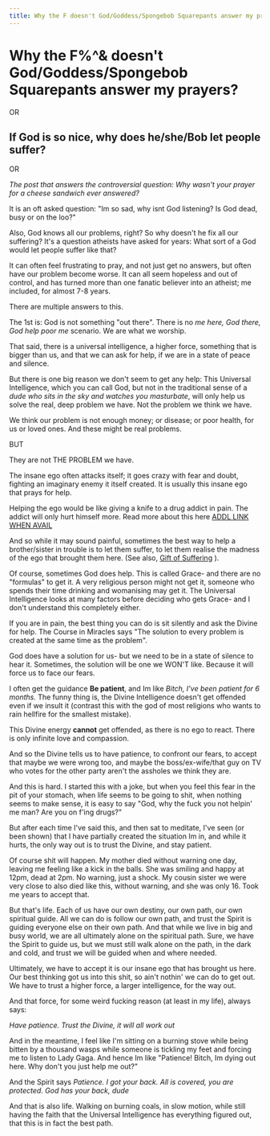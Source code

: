 ```yaml
---
title: Why the F doesn't God/Goddess/Spongebob Squarepants answer my prayers?
---
```


# Why the F%^& doesn't God/Goddess/Spongebob Squarepants answer my prayers?

OR

## If God is so nice, why does he/she/Bob let people suffer?

OR

*The post that answers the controversial question: Why wasn't your prayer for a cheese sandwich ever answered?*


It is an oft asked question: "Im so sad, why isnt God listening? Is God dead, busy or on the loo?"

Also, God knows all our problems, right? So why doesn't he fix all our suffering? It's a question atheists have asked for years: What sort of a God would let people suffer like that?




It can often feel frustrating to pray, and not just get no answers, but often have our problem become worse. It can all seem hopeless and out of control, and has turned more than one fanatic believer into an atheist; me included, for almost 7-8 years.

There are multiple answers to this.

The 1st is: God is not something "out there". There is no *me here, God there, God help poor me* scenario. We are what we worship.

That said, there is a universal intelligence, a higher force, something that is bigger than us, and that we can ask for help, if we are in a state of peace and silence.

But there is one big reason we don't seem to get any help: This Universal Intelligence, which you can call God, but  not in the traditional sense of a *dude who sits in the sky and watches you masturbate*, will only help us solve the real, deep problem we have. Not the problem we think we have.

We think our problem is not enough money; or disease; or poor health, for us or loved ones. And these might be real problems.

BUT

They are not THE PROBLEM we have.



The insane ego often attacks itself; it goes crazy with fear and doubt, fighting an imaginary enemy it itself created. It is usually this insane ego that prays for help.

Helping the ego would be like giving a knife to a drug addict in pain. The addict will only hurt himself more. Read more about this here [ADDL LINK WHEN AVAIL]()

And so while it may sound painful, sometimes the best way to help a brother/sister in trouble is to let them suffer, to let them realise the madness of the ego that brought them here. (See also, [Gift of Suffering](/gift-of-suffering) ).

Of course, sometimes God does help. This is called Grace- and there are no "formulas" to get it. A very religious person might not get it, someone who spends their time drinking and womanising may get it. The Universal Intelligence looks at many factors before deciding who gets Grace- and I don't understand this completely either.

If you are in pain, the best thing you can do is sit silently and ask the Divine for help. The Course in Miracles says "The solution to every problem is created at the same time as the problem".

God does have a solution for us- but we need to be in a state of silence to hear it. Sometimes, the solution will be one we WON'T like. Because it will force us to face our fears.

I often get the guidance **Be patient**, and Im like *Bitch, I've been patient for 6 months.* The funny thing is, the Divine Intelligence doesn't get offended even if we insult it (contrast this with the god of most religions who wants to rain hellfire for the smallest mistake).

This Divine energy **cannot** get offended, as there is no ego to react. There is only infinite love and compassion.

And so the Divine tells us to have patience, to confront our fears, to accept that maybe we were wrong too, and maybe the boss/ex-wife/that guy on TV who votes for the other party aren't the assholes we think they are.

And this is hard. I started this with a joke, but when you feel this fear in the pit of your stomach, when life seems to be going to shit, when nothing seems to make sense, it is easy to say "God, why the fuck you not helpin' me man? Are you on f'ing drugs?"

But after each time I've said this, and then sat to meditate, I've seen (or been shown) that I have partially created the situation Im in, and while it hurts, the only way out is to trust the Divine, and stay patient.

Of course shit will happen. My mother died without warning one day, leaving me feeling like a kick in the balls. She was smiling and happy at 12pm, dead at 2pm. No warning, just a shock. My cousin sister we were very close to also died like this, without warning, and she was only 16. Took me years to accept that.

 But that's life. Each of us have our own destiny, our own path, our own spiritual guide. All we can do is follow our own path, and trust the Spirit is guiding everyone else on their own path. And that while we live in big and busy world, we are all ultimately alone on the spiritual path. Sure, we have the Spirit to guide us, but we must still walk alone on the path, in the dark and cold, and trust we will be guided when and where needed.

Ultimately, we have to accept it is our insane ego that has brought us here. Our best thinking got us into this shit, so ain't nothin' we can do to get out. We have to trust a higher force, a larger intelligence, for the way out.

And that force, for some weird fucking reason (at least in my life), always says:

*Have patience. Trust the Divine, it will all work out*

And in the meantime, I feel like I'm sitting on a burning stove while being bitten by a thousand wasps while someone is tickling my feet and forcing me to listen to Lady Gaga. And hence Im like "Patience! Bitch, Im dying out here. Why don't you just help me out?"

And the Spirit says *Patience. I got your back. All is covered, you are protected. God has your back, dude*


And that is also life. Walking on burning coals, in slow motion, while still having the faith that the Universal Intelligence has everything figured out, that this is in fact the best path.

